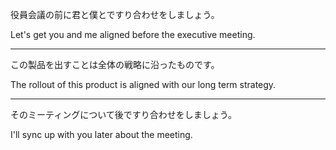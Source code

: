 役員会議の前に君と僕とですり合わせをしましょう。

Let's get you and me aligned before the executive meeting.

---

この製品を出すことは全体の戦略に沿ったものです。

The rollout of this product is aligned with our long term strategy.

---

そのミーティングについて後ですり合わせをしましょう。

I'll sync up with you later about the meeting.
